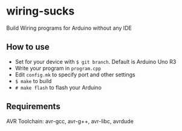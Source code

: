 # wiring-sucks
Build Wiring programs for Arduino without any IDE

## How to use
* Set for your device with ```$ git branch```. Default is Arduino Uno R3
* Write your program in ```program.cpp```
* Edit ```config.mk``` to specify port and other settings
* ```$ make``` to build
* ```# make flash``` to flash your Arduino

## Requirements
AVR Toolchain: avr-gcc, avr-g++, avr-libc, avrdude
